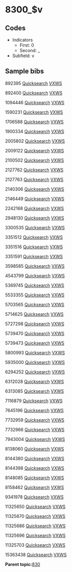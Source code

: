 # 8300\_$v

## Codes

-   Indicators
    -   First: 0
    -   Second: \_
-   Subfield: v

## Sample bibs

892395 [Quicksearch](https://search.library.yale.edu/catalog/892395) [VXWS](http://prodorbis.library.yale.edu:7014/vxws/GetHoldingsService?bibId=892395)

892400 [Quicksearch](https://search.library.yale.edu/catalog/892400) [VXWS](http://prodorbis.library.yale.edu:7014/vxws/GetHoldingsService?bibId=892400)

1094446 [Quicksearch](https://search.library.yale.edu/catalog/1094446) [VXWS](http://prodorbis.library.yale.edu:7014/vxws/GetHoldingsService?bibId=1094446)

1590231 [Quicksearch](https://search.library.yale.edu/catalog/1590231) [VXWS](http://prodorbis.library.yale.edu:7014/vxws/GetHoldingsService?bibId=1590231)

1706588 [Quicksearch](https://search.library.yale.edu/catalog/1706588) [VXWS](http://prodorbis.library.yale.edu:7014/vxws/GetHoldingsService?bibId=1706588)

1900334 [Quicksearch](https://search.library.yale.edu/catalog/1900334) [VXWS](http://prodorbis.library.yale.edu:7014/vxws/GetHoldingsService?bibId=1900334)

2005802 [Quicksearch](https://search.library.yale.edu/catalog/2005802) [VXWS](http://prodorbis.library.yale.edu:7014/vxws/GetHoldingsService?bibId=2005802)

2009122 [Quicksearch](https://search.library.yale.edu/catalog/2009122) [VXWS](http://prodorbis.library.yale.edu:7014/vxws/GetHoldingsService?bibId=2009122)

2100502 [Quicksearch](https://search.library.yale.edu/catalog/2100502) [VXWS](http://prodorbis.library.yale.edu:7014/vxws/GetHoldingsService?bibId=2100502)

2127762 [Quicksearch](https://search.library.yale.edu/catalog/2127762) [VXWS](http://prodorbis.library.yale.edu:7014/vxws/GetHoldingsService?bibId=2127762)

2127763 [Quicksearch](https://search.library.yale.edu/catalog/2127763) [VXWS](http://prodorbis.library.yale.edu:7014/vxws/GetHoldingsService?bibId=2127763)

2140306 [Quicksearch](https://search.library.yale.edu/catalog/2140306) [VXWS](http://prodorbis.library.yale.edu:7014/vxws/GetHoldingsService?bibId=2140306)

2146449 [Quicksearch](https://search.library.yale.edu/catalog/2146449) [VXWS](http://prodorbis.library.yale.edu:7014/vxws/GetHoldingsService?bibId=2146449)

2242168 [Quicksearch](https://search.library.yale.edu/catalog/2242168) [VXWS](http://prodorbis.library.yale.edu:7014/vxws/GetHoldingsService?bibId=2242168)

2948130 [Quicksearch](https://search.library.yale.edu/catalog/2948130) [VXWS](http://prodorbis.library.yale.edu:7014/vxws/GetHoldingsService?bibId=2948130)

3300535 [Quicksearch](https://search.library.yale.edu/catalog/3300535) [VXWS](http://prodorbis.library.yale.edu:7014/vxws/GetHoldingsService?bibId=3300535)

3351512 [Quicksearch](https://search.library.yale.edu/catalog/3351512) [VXWS](http://prodorbis.library.yale.edu:7014/vxws/GetHoldingsService?bibId=3351512)

3351516 [Quicksearch](https://search.library.yale.edu/catalog/3351516) [VXWS](http://prodorbis.library.yale.edu:7014/vxws/GetHoldingsService?bibId=3351516)

3351591 [Quicksearch](https://search.library.yale.edu/catalog/3351591) [VXWS](http://prodorbis.library.yale.edu:7014/vxws/GetHoldingsService?bibId=3351591)

3598585 [Quicksearch](https://search.library.yale.edu/catalog/3598585) [VXWS](http://prodorbis.library.yale.edu:7014/vxws/GetHoldingsService?bibId=3598585)

4543799 [Quicksearch](https://search.library.yale.edu/catalog/4543799) [VXWS](http://prodorbis.library.yale.edu:7014/vxws/GetHoldingsService?bibId=4543799)

5369745 [Quicksearch](https://search.library.yale.edu/catalog/5369745) [VXWS](http://prodorbis.library.yale.edu:7014/vxws/GetHoldingsService?bibId=5369745)

5533355 [Quicksearch](https://search.library.yale.edu/catalog/5533355) [VXWS](http://prodorbis.library.yale.edu:7014/vxws/GetHoldingsService?bibId=5533355)

5703565 [Quicksearch](https://search.library.yale.edu/catalog/5703565) [VXWS](http://prodorbis.library.yale.edu:7014/vxws/GetHoldingsService?bibId=5703565)

5714625 [Quicksearch](https://search.library.yale.edu/catalog/5714625) [VXWS](http://prodorbis.library.yale.edu:7014/vxws/GetHoldingsService?bibId=5714625)

5727298 [Quicksearch](https://search.library.yale.edu/catalog/5727298) [VXWS](http://prodorbis.library.yale.edu:7014/vxws/GetHoldingsService?bibId=5727298)

5739470 [Quicksearch](https://search.library.yale.edu/catalog/5739470) [VXWS](http://prodorbis.library.yale.edu:7014/vxws/GetHoldingsService?bibId=5739470)

5739473 [Quicksearch](https://search.library.yale.edu/catalog/5739473) [VXWS](http://prodorbis.library.yale.edu:7014/vxws/GetHoldingsService?bibId=5739473)

5800993 [Quicksearch](https://search.library.yale.edu/catalog/5800993) [VXWS](http://prodorbis.library.yale.edu:7014/vxws/GetHoldingsService?bibId=5800993)

5935000 [Quicksearch](https://search.library.yale.edu/catalog/5935000) [VXWS](http://prodorbis.library.yale.edu:7014/vxws/GetHoldingsService?bibId=5935000)

6294252 [Quicksearch](https://search.library.yale.edu/catalog/6294252) [VXWS](http://prodorbis.library.yale.edu:7014/vxws/GetHoldingsService?bibId=6294252)

6312028 [Quicksearch](https://search.library.yale.edu/catalog/6312028) [VXWS](http://prodorbis.library.yale.edu:7014/vxws/GetHoldingsService?bibId=6312028)

6313085 [Quicksearch](https://search.library.yale.edu/catalog/6313085) [VXWS](http://prodorbis.library.yale.edu:7014/vxws/GetHoldingsService?bibId=6313085)

7116879 [Quicksearch](https://search.library.yale.edu/catalog/7116879) [VXWS](http://prodorbis.library.yale.edu:7014/vxws/GetHoldingsService?bibId=7116879)

7645196 [Quicksearch](https://search.library.yale.edu/catalog/7645196) [VXWS](http://prodorbis.library.yale.edu:7014/vxws/GetHoldingsService?bibId=7645196)

7732959 [Quicksearch](https://search.library.yale.edu/catalog/7732959) [VXWS](http://prodorbis.library.yale.edu:7014/vxws/GetHoldingsService?bibId=7732959)

7732966 [Quicksearch](https://search.library.yale.edu/catalog/7732966) [VXWS](http://prodorbis.library.yale.edu:7014/vxws/GetHoldingsService?bibId=7732966)

7943004 [Quicksearch](https://search.library.yale.edu/catalog/7943004) [VXWS](http://prodorbis.library.yale.edu:7014/vxws/GetHoldingsService?bibId=7943004)

8138060 [Quicksearch](https://search.library.yale.edu/catalog/8138060) [VXWS](http://prodorbis.library.yale.edu:7014/vxws/GetHoldingsService?bibId=8138060)

8144380 [Quicksearch](https://search.library.yale.edu/catalog/8144380) [VXWS](http://prodorbis.library.yale.edu:7014/vxws/GetHoldingsService?bibId=8144380)

8144398 [Quicksearch](https://search.library.yale.edu/catalog/8144398) [VXWS](http://prodorbis.library.yale.edu:7014/vxws/GetHoldingsService?bibId=8144398)

8148085 [Quicksearch](https://search.library.yale.edu/catalog/8148085) [VXWS](http://prodorbis.library.yale.edu:7014/vxws/GetHoldingsService?bibId=8148085)

8158462 [Quicksearch](https://search.library.yale.edu/catalog/8158462) [VXWS](http://prodorbis.library.yale.edu:7014/vxws/GetHoldingsService?bibId=8158462)

9341978 [Quicksearch](https://search.library.yale.edu/catalog/9341978) [VXWS](http://prodorbis.library.yale.edu:7014/vxws/GetHoldingsService?bibId=9341978)

11325650 [Quicksearch](https://search.library.yale.edu/catalog/11325650) [VXWS](http://prodorbis.library.yale.edu:7014/vxws/GetHoldingsService?bibId=11325650)

11325670 [Quicksearch](https://search.library.yale.edu/catalog/11325670) [VXWS](http://prodorbis.library.yale.edu:7014/vxws/GetHoldingsService?bibId=11325670)

11325686 [Quicksearch](https://search.library.yale.edu/catalog/11325686) [VXWS](http://prodorbis.library.yale.edu:7014/vxws/GetHoldingsService?bibId=11325686)

11325696 [Quicksearch](https://search.library.yale.edu/catalog/11325696) [VXWS](http://prodorbis.library.yale.edu:7014/vxws/GetHoldingsService?bibId=11325696)

11325703 [Quicksearch](https://search.library.yale.edu/catalog/11325703) [VXWS](http://prodorbis.library.yale.edu:7014/vxws/GetHoldingsService?bibId=11325703)

15363438 [Quicksearch](https://search.library.yale.edu/catalog/15363438) [VXWS](http://prodorbis.library.yale.edu:7014/vxws/GetHoldingsService?bibId=15363438)

**Parent topic:**[830](../../tags/830/830.md)

